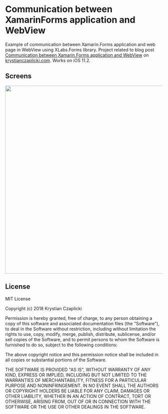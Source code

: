 # Communication between XamarinForms application and WebView
Example of communication between Xamarin.Forms application and web page in WebView using XLabs.Forms library. Project related to blog post <a href="http://krystianczaplicki.com/mobile/communication-between-xamarin-forms-application-and-webview/">Communication between Xamarin.Forms application and WebView</a> on <a href="http://krystianczaplicki.com">krystianczaplicki.com</a>. Works on iOS 11.2.

## Screens
<div style="text-align: center;">
    <img src="http://krystianczaplicki.com/wp-content/uploads/2018/03/loginform.gif" height="600" />
</div>

## License
MIT License

Copyright (c) 2018 Krystian Czaplicki

Permission is hereby granted, free of charge, to any person obtaining a copy
of this software and associated documentation files (the "Software"), to deal
in the Software without restriction, including without limitation the rights
to use, copy, modify, merge, publish, distribute, sublicense, and/or sell
copies of the Software, and to permit persons to whom the Software is
furnished to do so, subject to the following conditions:

The above copyright notice and this permission notice shall be included in all
copies or substantial portions of the Software.

THE SOFTWARE IS PROVIDED "AS IS", WITHOUT WARRANTY OF ANY KIND, EXPRESS OR
IMPLIED, INCLUDING BUT NOT LIMITED TO THE WARRANTIES OF MERCHANTABILITY,
FITNESS FOR A PARTICULAR PURPOSE AND NONINFRINGEMENT. IN NO EVENT SHALL THE
AUTHORS OR COPYRIGHT HOLDERS BE LIABLE FOR ANY CLAIM, DAMAGES OR OTHER
LIABILITY, WHETHER IN AN ACTION OF CONTRACT, TORT OR OTHERWISE, ARISING FROM,
OUT OF OR IN CONNECTION WITH THE SOFTWARE OR THE USE OR OTHER DEALINGS IN THE
SOFTWARE.